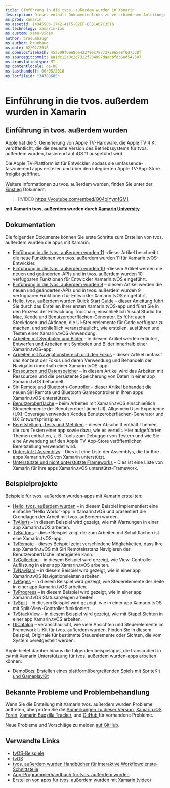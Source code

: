 ```yaml
---
title: Einführung in die tvos. außerdem wurden in Xamarin
description: Dieses enthält Dokumentenlinks zu verschiedenen Anleitungen und Beispielen, die zum Erstellen von tvos. außerdem wurden die apps mit Xamarin veranschaulichen. Die Handbücher werden verschiedene Funktionen wie z. B. Entwicklung der Benutzeroberfläche, datenspeicherung und Symbole erläutert.
ms.prod: xamarin
ms.assetid: 14345503-1742-41F5-B2EF-EE31AB7C3516
ms.technology: xamarin-ios
ms.custom: xamu-video
author: bradumbaugh
ms.author: brumbaug
ms.date: 02/02/2018
ms.openlocfilehash: 45a509f6ee86e42279ec7877272965e8f6d7338f
ms.sourcegitcommit: ea1dc12a3c2d7322f234997daacbfdb6ad542507
ms.translationtype: MT
ms.contentlocale: de-DE
ms.lasthandoff: 06/05/2018
ms.locfileid: "34788685"
---
```

# <a name="introduction-to-tvos-in-xamarin"></a>Einführung in die tvos. außerdem wurden in Xamarin

## <a name="introducing-tvos"></a>Einführung in tvos. außerdem wurden

Apple hat die 5. Generierung von Apple TV-Hardware, die Apple TV 4 K, veröffentlicht, die die neueste Version des Betriebssystems für tvos. außerdem wurden, basierend auf iOS 11 ausgeführt wird.

Die Apple TV-Plattform ist für Entwickler, sodass sie umfassende-faszinierend apps erstellen und über den integrierten Apple TV-App-Store freigibt geöffnet.

Weitere Informationen zu tvos. außerdem wurden, finden Sie unter der [Einstieg](~/ios/tvos/get-started/index.md) Dokument.

> [!VIDEO https://youtube.com/embed/Q04oIYymfGM]

**mit Xamarin tvos. außerdem wurden durch [Xamarin University](https://university.xamarin.com/)**

## <a name="documentation"></a>Dokumentation

Die folgenden Dokumente können Sie erste Schritte zum Erstellen von tvos. außerdem wurden die apps mit Xamarin:

- [Einführung in die tvos. außerdem wurden 11](~/ios/tvos/platform/introduction-to-tvos11.md) -dieser Artikel beschreibt die neue Funktionen von tvos. außerdem wurden 11 für Xamarin.tvOS-Entwickler.
- [Einführung in die tvos. außerdem wurden 10](~/ios/tvos/platform/introduction-to-tvos10/index.md) -diesem Artikel werden die neuen und geänderten-APIs und in tvos. außerdem wurden 10 verfügbaren Funktionen für Entwickler Xamarin.tvOS eingeführt.
- [Einführung in die tvos. außerdem wurden 9](~/ios/tvos/platform/tvos9.md) – diesem Artikel werden die neuen und geänderten-APIs und in tvos. außerdem wurden 9 verfügbaren Funktionen für Entwickler Xamarin.tvOS eingeführt. 
- [Hello, tvos. außerdem wurden Quick Start Guide](~/ios/tvos/get-started/hello-tvos.md) – dieser Anleitung führt Sie durch das Erstellen Ihrer ersten Xamarin.tvOS-app und führt Sie in den Prozess der Entwicklung Toolchain, einschließlich Visual Studio für Mac, Xcode und Benutzeroberflächen-Generator. Es führt auch Steckdosen und Aktionen, die UI-Steuerelemente für Code verfügbar zu machen, und schließlich veranschaulicht, wie erstellen, ausführen und Testen einer Xamarin.tvOS-Anwendung.
- [Arbeiten mit Symbolen und Bilder](~/ios/tvos/app-fundamentals/icons-images.md) – in diesem Artikel werden erläutert, Entwerfen und Arbeiten mit Symbolen und Bilder innerhalb einer Xamarin.tvOS-app.
- [Arbeiten mit Navigationsbereich und den Fokus](~/ios/tvos/app-fundamentals/navigation-focus.md) – dieser Artikel umfasst das Konzept der Fokus und deren Verwendung und Behandeln der Navigation innerhalb einer Xamarin.tvOS-app.
- [Ressourcen und Datenspeicher](~/ios/tvos/app-fundamentals/resources-data-storage.md) – in diesem Artikel wird das Arbeiten mit Ressourcen und die persistente Speicherung von Daten in einer app Xamarin.tvOS behandelt.
- [Siri Remote und Bluetooth-Controller](~/ios/tvos/platform/remote-bluetooth.md) – dieser Artikel behandelt die neuen Siri Remote und Bluetooth Gamecontroller in Ihren apps Xamarin.tvOS unterstützen.
- [Benutzeroberfläche](~/ios/tvos/user-interface/index.md) – beim Arbeiten mit Xamarin.tvOS einschließlich Steuerelemente der Benutzeroberfläche (UI), Allgemein User Experience (UX)-Coverage verwenden Xcodes Benutzeroberflächen-Generator und UX Entwurfsprinzipien.
- [Bereitstellung, Tests und Metriken](~/ios/tvos/deploy-test/index.md) – dieser Abschnitt enthält Themen, die zum Testen einer app sowie dazu, wie es verteilt. Hier aufgeführten Themen enthalten, z. B. Tools zum Debuggen von Testern und wie Sie eine Anwendung auf den Apple TV-App-Store veröffentlichen Bereitstellung verwendet wird.
- [Unterstützt Assemblys](~/ios/tvos/internals/assemblies.md) – Dies ist eine Liste der Assemblys, die für Ihre apps Xamarin.tvOS von Xamarin unterstützt.
- [Unterstützte und nicht unterstützte Frameworks](~/ios/tvos/internals/frameworks.md) – Dies ist eine Liste von Xamarin für Ihre apps Xamarin.tvOS unterstützt-Framework.

## <a name="sample-projects"></a>Beispielprojekte

Beispiele für tvos. außerdem wurden-apps mit Xamarin erstellten:

- [Hello, tvos. außerdem wurden](https://developer.xamarin.com/samples/monotouch/tvos/Hello-tvOS/) – in diesem Beispiel implementiert eine einfache "Hello World"-app in Xamarin.tvOS und präsentiert die Grundlagen der Arbeit mit tvos. außerdem wurden.
- [TvAlerts](https://developer.xamarin.com/samples/monotouch/tvos/tvAlerts/) – in diesem Beispiel wird gezeigt, wie mit Warnungen in einer app Xamarin.tvOS arbeiten.
- [TvButtons](https://developer.xamarin.com/samples/monotouch/tvos/tvButtons/) – diese Beispiel zeigt die zum Arbeiten mit Schaltflächen ist eine Xamarin.tvOS-app.
- [TvRemote](https://developer.xamarin.com/samples/monotouch/tvos/tvRemote/) – dieses Beispiel zeigt verschiedene Möglichkeiten, dass Ihre app Xamarin.tvOS mit Siri Remoteinstanz Navigieren der Benutzeroberfläche interagieren kann.
- [TvCollection](https://developer.xamarin.com/samples/monotouch/tvos/tvCollection/) – in diesem Beispiel wird gezeigt, wie View-Controller-Auflistung in einer app Xamarin.tvOS arbeiten.
- [TvNavBars](https://developer.xamarin.com/samples/monotouch/tvos/tvNavBars/) – in diesem Beispiel wird gezeigt, wie in einer app Xamarin.tvOS Navigationsleisten arbeiten.
- [TvPages](https://developer.xamarin.com/samples/monotouch/tvos/tvPages/) – in diesem Beispiel wird gezeigt, wie Steuerelemente der Seite in einer app Xamarin.tvOS arbeiten.
- [TvProgress](https://developer.xamarin.com/samples/monotouch/tvos/tvProgress/) – in diesem Beispiel wird gezeigt, wie in einer app Xamarin.tvOS Statusanzeigen arbeiten.
- [TvSplit](https://developer.xamarin.com/samples/monotouch/tvos/tvSplit/) – in diesem Beispiel wird gezeigt, wie in einer app Xamarin.tvOS mit Split-View-Controller funktioniert.
- [TvStackView](https://developer.xamarin.com/samples/monotouch/tvos/tvStackView/) – in diesem Beispiel wird gezeigt, wie mit Stapel Sichten in einer app Xamarin.tvOS arbeiten.
- [UICatalog](https://developer.xamarin.com/samples/monotouch/tvos/UICatalog/) – veranschaulicht, wie viele Ansichten und Steuerelemente im Framework UIKit für tvos. außerdem wurden. Finden Sie in diesem Beispiel, Originale für bestimmte Steuerelemente oder Sichten, die vom System bereitgestellt werden.

Apple bietet darüber hinaus die folgenden beispielapps, die transcodiert in c# mit Xamarin Unterstützung für tvos. außerdem wurden-apps arbeiten können:

- [DemoBots: Erstellen eines plattformübergreifenden Spiels mit SpriteKit und GameplayKit](https://developer.apple.com/library/prerelease/tvos/samplecode/DemoBots/)

## <a name="known-issues-and-troubleshooting"></a>Bekannte Probleme und Problembehandlung

Wenn Sie die Erstellung mit Xamarin tvos. außerdem wurden Probleme auftreten, überprüfen Sie die [Anmerkungen zu dieser Version](http://releases.xamarin.com/), [Xamarin.iOS Foren](https://forums.xamarin.com/categories/ios), [Xamarin Bugzilla Tracker](https://bugzilla.xamarin.com/query.cgi?product=iOS), und [GitHub ](https://github.com/xamarin/xamarin-macios/issues) für vorhandene Probleme. 

Neue Probleme und Vorschläge zu melden [auf GitHub](https://github.com/xamarin/xamarin-macios/issues). 


## <a name="related-links"></a>Verwandte Links

- [tvOS-Beispiele](https://developer.xamarin.com/samples/tvos/all/)
- [tvOS](https://developer.apple.com/tvos/)
- [tvos. außerdem wurden Handbücher für interaktive Workflowdienste-Schnittstelle](https://developer.apple.com/tvos/human-interface-guidelines/)
- [App-Programmierhandbuch für tvos. außerdem wurden](https://developer.apple.com/library/prerelease/tvos/documentation/General/Conceptual/AppleTV_PG/)
- [Erstellen von apps für tvos. außerdem wurden mit Xamarin (video)](https://university.xamarin.com/lightninglectures/tvos-with-xamarin)
